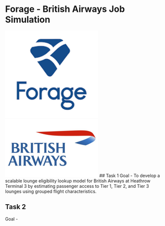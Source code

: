 # Forage - British Airways Job Simulation 

<img src="http://github.com/anthonyrodrigues443/Forage-British_Airways_Job_Simulation_Projects/blob/main/powered_by-logos/forage_logo.png" width="300px">
<img src="https://github.com/anthonyrodrigues443/Forage-British_Airways_Job_Simulation_Projects/blob/main/powered_by-logos/british_airways_logo.jpg" width="300px">
## Task 1
Goal - To develop a scalable lounge eligibility lookup model for British Airways at Heathrow Terminal 3 by estimating passenger access to Tier 1, Tier 2, and Tier 3 lounges using grouped flight characteristics.


## Task 2
Goal - 